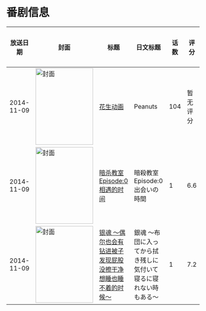 # 番剧信息

|放送日期|封面|标题|日文标题|话数|评分|评分人数|
|---|---|---|---|---|---|---|
|2014-11-09|<img src="//lain.bgm.tv/pic/cover/c/e8/13/475193_uXh8F.jpg" alt="封面" style="width:150px;height:200px;object-fit:cover;">|[花生动画](https://bangumi.tv/subject/475193)|Peanuts|104|暂无评分|少于10人评分|
|2014-11-09|<img src="//lain.bgm.tv/pic/cover/c/57/aa/108494_2pWDp.jpg" alt="封面" style="width:150px;height:200px;object-fit:cover;">|[暗杀教室 Episode:0 相遇的时间](https://bangumi.tv/subject/108494)|暗殺教室 Episode:0 出会いの時間|1|6.6|802人评分|
|2014-11-09|<img src="//lain.bgm.tv/pic/cover/c/54/57/114391_6y84v.jpg" alt="封面" style="width:150px;height:200px;object-fit:cover;">|[银魂 〜偶尔也会有钻进被子发现屁股没擦干净想睡也睡不着的时候〜](https://bangumi.tv/subject/114391)|銀魂 〜布団に入ってから拭き残しに気付いて寝るに寝れない時もある〜|1|7.2|282人评分|
